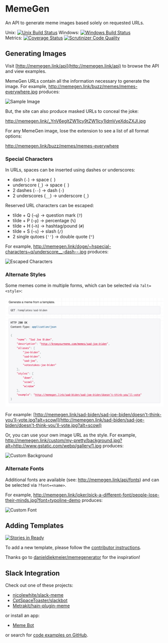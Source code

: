 # MemeGen

An API to generate meme images based solely on requested URLs.

Unix: [![Unix Build Status](http://img.shields.io/travis/jacebrowning/memegen/master.svg)](https://travis-ci.org/jacebrowning/memegen)
Windows: [![Windows Build Status](https://img.shields.io/appveyor/ci/jacebrowning/memegen.svg)](https://ci.appveyor.com/project/jacebrowning/memegen)<br>Metrics: [![Coverage Status](http://img.shields.io/coveralls/jacebrowning/memegen/master.svg)](https://coveralls.io/r/jacebrowning/memegen)
[![Scrutinizer Code Quality](http://img.shields.io/scrutinizer/g/jacebrowning/memegen.svg)](https://scrutinizer-ci.com/g/jacebrowning/memegen/?branch=master)

## Generating Images

Visit [http://memegen.link/api](http://memegen.link/api) to browse the API and view examples.

MemeGen URLs contain all the information necessary to generate the image. For example, http://memegen.link/buzz/memes/memes-everywhere.jpg produces:

![Sample Image](http://memegen.link/buzz/memes/memes-everywhere.jpg)

But, the site can also produce masked URLs to conceal the joke:

http://memegen.link/_YnV6egltZW1lcy9tZW1lcy1ldmVyeXdoZXJl.jpg

For any MemeGen image, lose the extension to see a list of all format options:

http://memegen.link/buzz/memes/memes-everywhere

### Special Characters

In URLs, spaces can be inserted using dashes or underscores:

* dash (`-`) → space (` `)
* underscore (`_`) → space (` `)
* 2 dashes (`--`) → dash (`-`)
* 2 underscores (`__`) → underscore (`_`)

Reserved URL characters can be escaped:

* tilde + Q (`~q`) → question mark (`?`)
* tilde + P (`~p`) → percentage (`%`)
* tilde + H (`~h`) → hashtag/pound (`#`)
* tilde + S (`~s`) → slash (`/`)
* 2 single qutoes (`''`) → double quote (`"`)

For example, http://memegen.link/doge/~hspecial-characters~q/underscore__-dash--.jpg produces:

![Escaped Characters](http://memegen.link/doge/~hspecial-characters~q/underscore__-dash--.jpg)

### Alternate Styles

Some memes come in multiple forms, which can be selected via `?alt=<style>`:

![Template with Styles](memegen/static/images/template.png)

For example: [http://memegen.link/sad-biden/sad-joe-biden/doesn't-think-you'll-vote.jpg?alt=scowl](http://memegen.link/sad-biden/sad-joe-biden/doesn't-think-you'll-vote.jpg?alt=scowl)

Or, you can use your own image URL as the style. For example, http://memegen.link/custom/my-pretty/background.jpg?alt=http://www.gstatic.com/webp/gallery/1.jpg produces:

![Custom Background](http://memegen.link/custom/my-pretty/background.jpg?alt=http://www.gstatic.com/webp/gallery/1.jpg)

### Alternate Fonts

Additional fonts are available (see: http://memegen.link/api/fonts) and can be selected via `?font=<name>`.

For example, http://memegen.link/joker/pick-a-different-font/people-lose-their-minds.jpg?font=typoline-demo produces:

![Custom Font](http://memegen.link/joker/pick-a-different-font/people-lose-their-minds.jpg?font=typoline-demo)

## Adding Templates

[![Stories in Ready](https://badge.waffle.io/jacebrowning/memegen.svg?label=ready&title=ready)](http://waffle.io/jacebrowning/memegen)

To add a new template, please follow the [contributor instructions](CONTRIBUTING.md).

Thanks go to [danieldiekmeier/memegenerator](https://github.com/danieldiekmeier/memegenerator) for the inspiration!

## Slack Integration

Check out one of these projects:

* [nicolewhite/slack-meme](https://github.com/nicolewhite/slack-meme)
* [CptSpaceToaster/slackbot](https://github.com/CptSpaceToaster/slackbot)
* [Metrakit/hain-plugin-meme](https://github.com/Metrakit/hain-plugin-meme)

or install an app:

* [Meme Bot](https://slack.com/apps/A0H25FSUS-meme-bot)

or search for [code examples on GitHub](https://github.com/search?o=desc&q=%22memegen.link%22+&ref=searchresults&s=indexed&type=Code&utf8=%E2%9C%93).

